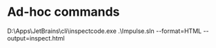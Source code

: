 # Ad-hoc commands

D:\Apps\JetBrains\cli\inspectcode.exe .\Impulse.sln --format=HTML --output=inspect.html